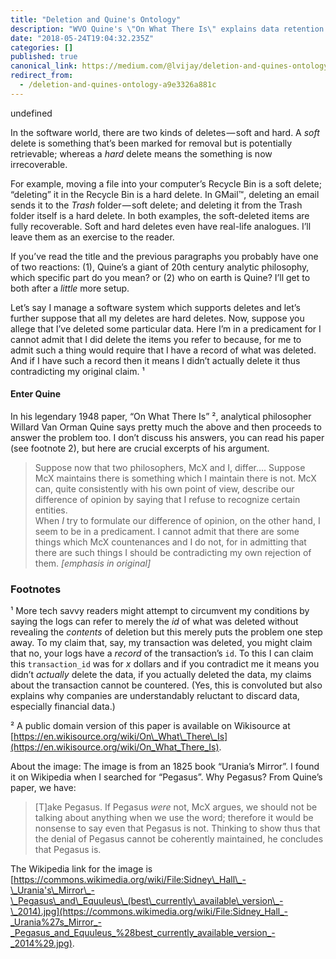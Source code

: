 ```yaml
---
title: "Deletion and Quine's Ontology"
description: "WVO Quine's \"On What There Is\" explains data retention policies."
date: "2018-05-24T19:04:32.235Z"
categories: []
published: true
canonical_link: https://medium.com/@lvijay/deletion-and-quines-ontology-a9e3326a881c
redirect_from:
  - /deletion-and-quines-ontology-a9e3326a881c
---
```


undefined

In the software world, there are two kinds of deletes — soft and hard. A _soft_ delete is something that’s been marked for removal but is potentially retrievable; whereas a _hard_ delete means the something is now irrecoverable.

For example, moving a file into your computer’s Recycle Bin is a soft delete; “deleting” it in the Recycle Bin is a hard delete. In GMail™, deleting an email sends it to the _Trash_ folder — soft delete; and deleting it from the Trash folder itself is a hard delete. In both examples, the soft-deleted items are fully recoverable. Soft and hard deletes even have real-life analogues. I’ll leave them as an exercise to the reader.

If you’ve read the title and the previous paragraphs you probably have one of two reactions: (1), Quine’s a giant of 20th century analytic philosophy, which specific part do you mean? or (2) who on earth is Quine? I’ll get to both after a _little_ more setup.

Let’s say I manage a software system which supports deletes and let’s further suppose that all my deletes are hard deletes. Now, suppose you allege that I’ve deleted some particular data. Here I’m in a predicament for I cannot admit that I did delete the items you refer to because, for me to admit such a thing would require that I have a record of what was deleted. And if I have such a record then it means I didn’t actually delete it thus contradicting my original claim. ¹

#### Enter Quine

In his legendary 1948 paper, “On What There Is” ², analytical philosopher Willard Van Orman Quine says pretty much the above and then proceeds to answer the problem too. I don’t discuss his answers, you can read his paper (see footnote 2), but here are crucial excerpts of his argument.

> Suppose now that two philosophers, McX and I, differ…. Suppose McX maintains there is something which I maintain there is not. McX can, quite consistently with his own point of view, describe our difference of opinion by saying that I refuse to recognize certain entities.  
> When _I_ try to formulate our difference of opinion, on the other hand, I seem to be in a predicament. I cannot admit that there are some things which McX countenances and I do not, for in admitting that there are such things I should be contradicting my own rejection of them. _\[emphasis in original\]_

### Footnotes

¹ More tech savvy readers might attempt to circumvent my conditions by saying the logs can refer to merely the _id_ of what was deleted without revealing the _contents_ of deletion but this merely puts the problem one step away. To my claim that, say, my transaction was deleted, you might claim that no, your logs have a _record_ of the transaction’s `id`. To this I can claim this `transaction_id` was for _x_ dollars and if you contradict me it means you didn’t _actually_ delete the data, if you actually deleted the data, my claims about the transaction cannot be countered. (Yes, this is convoluted but also explains why companies are understandably reluctant to discard data, especially financial data.)

² A public domain version of this paper is available on Wikisource at [https://en.wikisource.org/wiki/On\_What\_There\_Is](https://en.wikisource.org/wiki/On_What_There_Is).

About the image: The image is from an 1825 book “Urania’s Mirror”. I found it on Wikipedia when I searched for “Pegasus”. Why Pegasus? From Quine’s paper, we have:

> \[T\]ake Pegasus. If Pegasus _were_ not, McX argues, we should not be talking about anything when we use the word; therefore it would be nonsense to say even that Pegasus is not. Thinking to show thus that the denial of Pegasus cannot be coherently maintained, he concludes that Pegasus is.

The Wikipedia link for the image is [https://commons.wikimedia.org/wiki/File:Sidney\_Hall\_-\_Urania's\_Mirror\_-\_Pegasus\_and\_Equuleus\_(best\_currently\_available\_version\_-\_2014).jpg](https://commons.wikimedia.org/wiki/File:Sidney_Hall_-_Urania%27s_Mirror_-_Pegasus_and_Equuleus_%28best_currently_available_version_-_2014%29.jpg).
